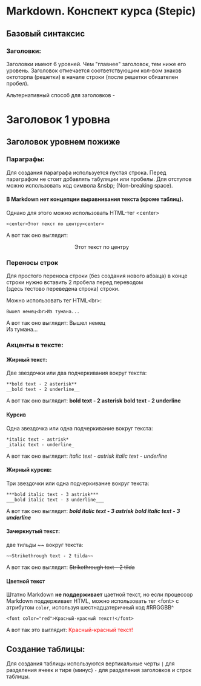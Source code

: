 # Markdown. Конспект курса (Stepic)

## Базовый синтаксис

### Заголовки:

Заголовки имеют 6 уровней. Чем "главнее" заголовок, тем ниже его уровень. Заголовок отмечается соответствующим кол-вом знаков октоторпа (решетки) в начале строки (после решетки обязателен пробел).

Альтернативный способ для заголовков - 

Заголовок 1 уровна
========================

Заголовок уровнем пожиже
------------------------

### Параграфы:

Для создания параграфа используется пустая строка.
Перед параграфом не стоит добавлять табуляции или пробелы. Для отступов можно использовать код символа &nsbp; (Non-breaking space).

#### В Markdown нет концепции выравнивания текста (кроме таблиц).

Однако для этого можно использовать HTML-тег \<center\>
````
<center>Этот текст по центру<center>
````

А вот так оно выглядит:
<center>Этот текст по центру</center>

### Переносы строк

Для простого переноса строки (без создания нового абзаца) в конце строки нужно вставить 2 пробела перед переводом  
(здесь тестово переведена строка) строки.

Можно использовать тег HTML\<br\>:
````
Вышел немец<br>Из тумана...
````

А вот так оно выглядит:
Вышел немец<br>Из тумана...

### Акценты в тексте:
#### Жирный текст:

Две звездочки или два подчеркивания вокруг текста:
````
**bold text - 2 asterisk**
__bold text - 2 underline__
````

А вот так оно выглядит:
**bold text - 2 asterisk**
__bold text - 2 underline__

#### Курсив

Одна звездочка или одна подчеркивание вокруг текста:
````
*italic text - astrisk*
_italic text - underline_
````

А вот так оно выглядит:
*italic text - astrisk*
_italic text - underline_

#### Жирный курсив:
Три звездочки или одна подчеркивание вокруг текста:
````
***bold italic text - 3 astrisk***
___bold italic text - 3 underline___
````

А вот так оно выглядит:
***bold italic text - 3 astrisk***
___bold italic text - 3 underline___

#### Зачеркнутый текст:
две тильды \~\~ вокруг текста:
````
~~Strikethrough text - 2 tilda~~
````

А вот так оно выглядит:
~~Strikethrough text - 2 tilda~~

#### Цветной текст

Штатно Markdown **не поддерживает** цаетной текст, но если процессор Markdown поддерживает HTML, можно использовать тег \<font\> с атрибутом ````color````, используя шестнадцатеричный код #RRGGBB^
````
<font color="red">Красный-красный текст!</font>
````

А вот так это выглядит:
<font color="red">Красный-красный текст!</font>



## Создание таблицы:

Для создания таблицы используются вертикальные черты ```` | ```` для разделения ячеек и тире (минус) ```` - ````  для разделения заголовков и строк таблицы.